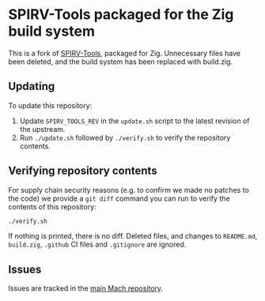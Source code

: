 # SPIRV-Tools packaged for the Zig build system

This is a fork of [SPIRV-Tools](https://github.com/KhronosGroup/SPIRV-Tools/), packaged for Zig. Unnecessary files have been deleted, and the build system has been replaced with build.zig.

## Updating

To update this repository:

1. Update `SPIRV_TOOLS_REV` in the `update.sh` script to the latest revision of the upstream.
2. Run `./update.sh` followed by `./verify.sh` to verify the repository contents.

## Verifying repository contents

For supply chain security reasons (e.g. to confirm we made no patches to the code) we provide a `git diff` command you can run to verify the contents of this repository:

```sh
./verify.sh
```

If nothing is printed, there is no diff. Deleted files, and changes to `README.md`, `build.zig`, `.github` CI files and `.gitignore` are ignored.

## Issues

Issues are tracked in the [main Mach repository](https://github.com/hexops/mach/issues?q=is%3Aissue+is%3Aopen+label%3Aspirv-tools).